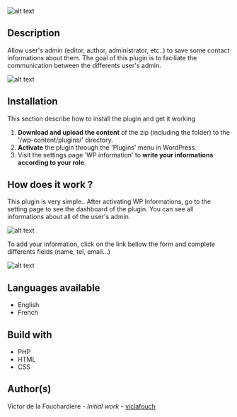 ![alt text](http://image.prntscr.com/image/6c7155a30b8940c7a8a0e93c332d383f.png)

## Description

Allow user's admin (editor, author, administrator, etc..) to save some contact informations about them. The goal of this plugin is to faciliate the communication between the differents user's admin.

![alt text](http://image.prntscr.com/image/7357ea9680884ccba8ae2fa200a0c123.jpg)

## Installation

This section describe how to install the plugin and get it working

1. __Download and upload the content__ of the zip (including the folder) to the '/wp-content/plugins/' directory.
2. __Activate__ the plugin through the 'Plugins' menu in WordPress.
3. Visit the settings page 'WP information' to __write your informations according to your role__.

## How does it work ?

This plugin is very simple.. After activating WP Informations, go to the setting page to see the dashboard of the plugin. You can see all informations about all of the user's admin. 

![alt text](http://image.prntscr.com/image/37e6d057759149b18a4d6ccacc170b9d.jpg)

To add your information, click on the link bellow the form and complete differents fields (name, tel, email...)

![alt text](http://image.prntscr.com/image/3a0215661c2e4e5c8e5bad95bc0dbd5b.jpg)

## Languages available

* English
* French

## Build with 

* PHP 
* HTML
* CSS

## Author(s)

Victor de la Fouchardiere - *Initial work* - [viclafouch](https://github.com/viclafouch)
